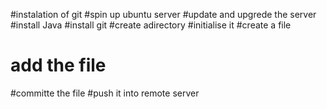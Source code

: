 
#instalation of git
#spin up ubuntu server
#update and upgrede the server
#install Java
#install git
#create adirectory
#initialise it
#create a file
# add the file 
#committe the file
#push it into remote server
